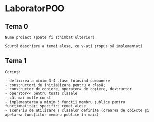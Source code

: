 # LaboratorPOO

## Tema 0
    Nume proiect (poate fi schimbat ulterior)
 
    Scurtă descriere a temei alese, ce v-ați propus să implementați
    
## Tema 1

    Cerințe

    - definirea a minim 3-4 clase folosind compunere
    - constructori de inițializare pentru o clasă;
    - constructor de copiere, operator= de copiere, destructor
    - operator<< pentru toate clasele
    - cât mai multe const
    - implementarea a minim 3 funcții membru publice pentru funcționalități specifice temei alese
    - scenariu de utilizare a claselor definite (crearea de obiecte și apelarea funcțiilor membru publice în main)
